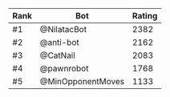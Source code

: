 Rank|Bot|Rating
---|---|---
#1|@NilatacBot|2382
#2|@anti-bot|2162
#3|@CatNail|2083
#4|@pawnrobot|1768
#5|@MinOpponentMoves|1133
